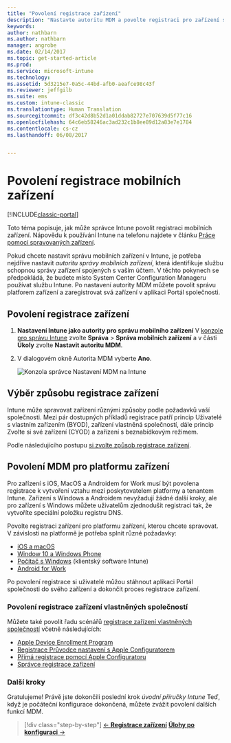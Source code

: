 ```yaml
---
title: "Povolení registrace zařízení"
description: "Nastavte autoritu MDM a povolte registraci pro zařízení s iOS, Windows, Androidem a MacOS."
keywords: 
author: nathbarn
ms.author: nathbarn
manager: angrobe
ms.date: 02/14/2017
ms.topic: get-started-article
ms.prod: 
ms.service: microsoft-intune
ms.technology: 
ms.assetid: 5d3215e7-0a5c-44bd-afb0-aeafce98c43f
ms.reviewer: jeffgilb
ms.suite: ems
ms.custom: intune-classic
ms.translationtype: Human Translation
ms.sourcegitcommit: df3c42d8b52d1a01ddab82727e707639d5f77c16
ms.openlocfilehash: 64c6eb58246ac3ad232c1b8ee89d12a83e7e1784
ms.contentlocale: cs-cz
ms.lasthandoff: 06/08/2017


---
```


# <a name="enable-enrollment-for-mobile-devices"></a>Povolení registrace mobilních zařízení

[!INCLUDE[classic-portal](../includes/classic-portal.md)]

Toto téma popisuje, jak může správce Intune povolit registraci mobilních zařízení. Nápovědu k používání Intune na telefonu najdete v článku [Práce pomocí spravovaných zařízení](https://docs.microsoft.com/intune-user-help/company-portal-frequently-asked-questions).

Pokud chcete nastavit správu mobilních zařízení v Intune, je potřeba nejdříve nastavit *autoritu správy mobilních zařízení*, která identifikuje službu schopnou správy zařízení spojených s vaším účtem. V těchto pokynech se předpokládá, že budete místo System Center Configuration Manageru používat službu Intune. Po nastavení autority MDM můžete povolit správu platforem zařízení a zaregistrovat svá zařízení v aplikaci Portál společnosti.

## <a name="enable-device-enrollment"></a>Povolení registrace zařízení

1. **Nastavení Intune jako autority pro správu mobilního zařízení**
    V [konzole pro správu Intune](https://manage.microsoft.com/) zvolte **Správa** > **Správa mobilních zařízení** a v části **Úkoly** zvolte **Nastavit autoritu MDM**.  

2. V dialogovém okně Autorita MDM vyberte **Ano**.

    ![Konzola správce Nastavení MDM na Intune](../media/intune-mdm-authority.png)

## <a name="choose-how-to-enroll-devices"></a>Výběr způsobu registrace zařízení

Intune může spravovat zařízení různými způsoby podle požadavků vaší společnosti. Mezi pár dostupných příkladů registrace patří princip Uživatelé s vlastním zařízením (BYOD), zařízení vlastněná společností, dále princip Zvolte si své zařízení (CYOD) a zařízení s beznabídkovým režimem.

Podle následujícího postupu [si zvolte způsob registrace zařízení](choose-how-to-enroll-devices1.md).

## <a name="enable-mdm-for-your-device-platform"></a>Povolení MDM pro platformu zařízení
Pro zařízení s iOS, MacOS a Androidem for Work musí být povolena registrace k vytvoření vztahu mezi poskytovatelem platformy a tenantem Intune. Zařízení s Windows a Androidem nevyžadují žádné další kroky, ale pro zařízení s Windows můžete uživatelům zjednodušit registraci tak, že vytvoříte speciální položku registru DNS.

Povolte registraci zařízení pro platformu zařízení, kterou chcete spravovat. V závislosti na platformě je potřeba splnit různé požadavky:

- [iOS a macOS](/intune-classic/deploy-use/set-up-ios-and-mac-management-with-microsoft-intune)
- [Window 10 a Windows Phone](/intune-classic/deploy-use/set-up-windows-device-management-with-microsoft-intune)
- [Počítač s Windows](/intune-classic/deploy-use/manage-windows-pcs-with-microsoft-intune) (klientský software Intune)
- [Android for Work](/intune-classic/deploy-use/set-up-android-for-work)

Po povolení registrace si uživatelé můžou stáhnout aplikaci Portál společnosti do svého zařízení a dokončit proces registrace zařízení.

### <a name="enable-company-owned-device-enrollment"></a>Povolení registrace zařízení vlastněných společností
Můžete také povolit řadu scénářů [registrace zařízení vlastněných společností](/intune-classic/deploy-use/manage-corporate-owned-devices) včetně následujících:
- [Apple Device Enrollment Program](/intune-classic/deploy-use/ios-device-enrollment-program-in-microsoft-intune)
- [Registrace Průvodce nastavení s Apple Configuratorem](/intune-classic/deploy-use/ios-setup-assistant-enrollment-in-microsoft-intune)
- [Přímá registrace pomocí Apple Configuratoru](/intune-classic/deploy-use/ios-direct-enrollment-in-microsoft-intune)
- [Správce registrace zařízení](/intune-classic/deploy-use/enroll-corporate-owned-devices-with-the-device-enrollment-manager-in-microsoft-intune)

### <a name="next-steps"></a>Další kroky
Gratulujeme! Právě jste dokončili poslední krok *úvodní příručky Intune* Teď, když je počáteční konfigurace dokončená, můžete zvážit povolení dalších funkcí MDM.

>[!div class="step-by-step"]
>[&larr; **Registrace zařízení**](.\start-with-a-paid-subscription-to-microsoft-intune-step-8.md)     [**Úlohy po konfiguraci** &rarr;](.\post-configuration-tasks.md)  

